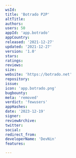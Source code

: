 ```yaml
---
wsId: 
title: 'Botrado P2P'
altTitle: 
authors: 
users: 50
appId: 'app.botrado'
appCountry: 
released: '2021-12-27'
updated: '2021-12-27'
version: '1.0'
stars: 
ratings: 
reviews: 
size: 
website: 'https://botrado.net'
repository: 
issue: 
icon: 'app.botrado.png'
bugbounty: 
meta: 'removed'
verdict: 'fewusers'
appHashes: 
date: '2023-12-19'
signer: 
reviewArchive: 
twitter: 
social: 
redirect_from: 
developerName: 'DevNin'
features: 

---
```


